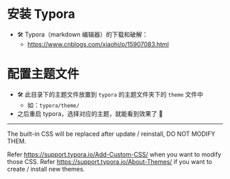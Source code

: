 # 安装 Typora

- 🛠️ Typora（markdown 编辑器）的下载和破解：
  - https://www.cnblogs.com/xiaohi/p/15907083.html

# 配置主题文件

- 🛠️ 此目录下的主题文件放置到 `typora` 的主题文件夹下的 `theme` 文件中
  - 如：`typora/theme/`
- 之后重启 typora，选择对应的主题，就能看到效果了 🚀

---

The built-in CSS will be replaced after update / reinstall, DO NOT MODIFY THEM.

Refer https://support.typora.io/Add-Custom-CSS/ when you want to modify those CSS.
Refer https://support.typora.io/About-Themes/ if you want to create / install new themes.
